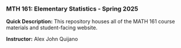 ### MTH 161: Elementary Statistics - Spring 2025

**Quick Description:** This repository houses all of the MATH 161 course materials and student-facing website.

**Instructor:** Alex John Quijano